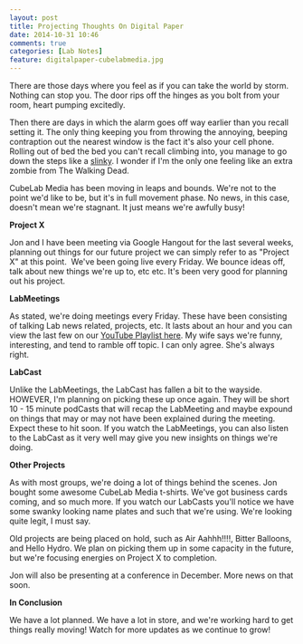 ```yaml
---
layout: post
title: Projecting Thoughts On Digital Paper
date: 2014-10-31 10:46
comments: true
categories: [Lab Notes]
feature: digitalpaper-cubelabmedia.jpg
---
```

There are those days where you feel as if you can take the world by storm. Nothing can stop you. The door rips off the hinges as you bolt from your room, heart pumping excitedly.

Then there are days in which the alarm goes off way earlier than you recall setting it. The only thing keeping you from throwing the annoying, beeping contraption out the nearest window is the fact it's also your cell phone. Rolling out of bed the bed you can't recall climbing into, you manage to go down the steps like a <a href="http://youtu.be/uiyMuHuCFo4" target="_blank">slinky</a>. I wonder if I'm the only one feeling like an extra zombie from The Walking Dead.

CubeLab Media has been moving in leaps and bounds. We're not to the point we'd like to be, but it's in full movement phase. No news, in this case, doesn't mean we're stagnant. It just means we're awfully busy!

<strong>Project X</strong>

Jon and I have been meeting via Google Hangout for the last several weeks, planning out things for our future project we can simply refer to as "Project X" at this point.  We've been going live every Friday. We bounce ideas off, talk about new things we're up to, etc etc. It's been very good for planning out his project.

<strong>LabMeetings</strong>

As stated, we're doing meetings every Friday. These have been consisting of talking Lab news related, projects, etc. It lasts about an hour and you can view the last few on our <a href="https://www.youtube.com/playlist?list=PLAUwg6U-j1vJ5qRzLddd3jodWv-v5EypQ" target="_blank">YouTube Playlist here</a>. My wife says we're funny, interesting, and tend to ramble off topic. I can only agree. She's always right.

<strong>LabCast</strong>

Unlike the LabMeetings, the LabCast has fallen a bit to the wayside. HOWEVER, I'm planning on picking these up once again. They will be short 10 - 15 minute podCasts that will recap the LabMeeting and maybe expound on things that may or may not have been explained during the meeting. Expect these to hit soon. If you watch the LabMeetings, you can also listen to the LabCast as it very well may give you new insights on things we're doing.

<strong>Other Projects</strong>

As with most groups, we're doing a lot of things behind the scenes. Jon bought some awesome CubeLab Media t-shirts. We've got business cards coming, and so much more. If you watch our LabCasts you'll notice we have some swanky looking name plates and such that we're using. We're looking quite legit, I must say.

Old projects are being placed on hold, such as Air Aahhh!!!!, Bitter Balloons, and Hello Hydro. We plan on picking them up in some capacity in the future, but we're focusing energies on Project X to completion.

Jon will also be presenting at a conference in December. More news on that soon.

<strong>In Conclusion</strong>

We have a lot planned. We have a lot in store, and we're working hard to get things really moving! Watch for more updates as we continue to grow!

&nbsp;
